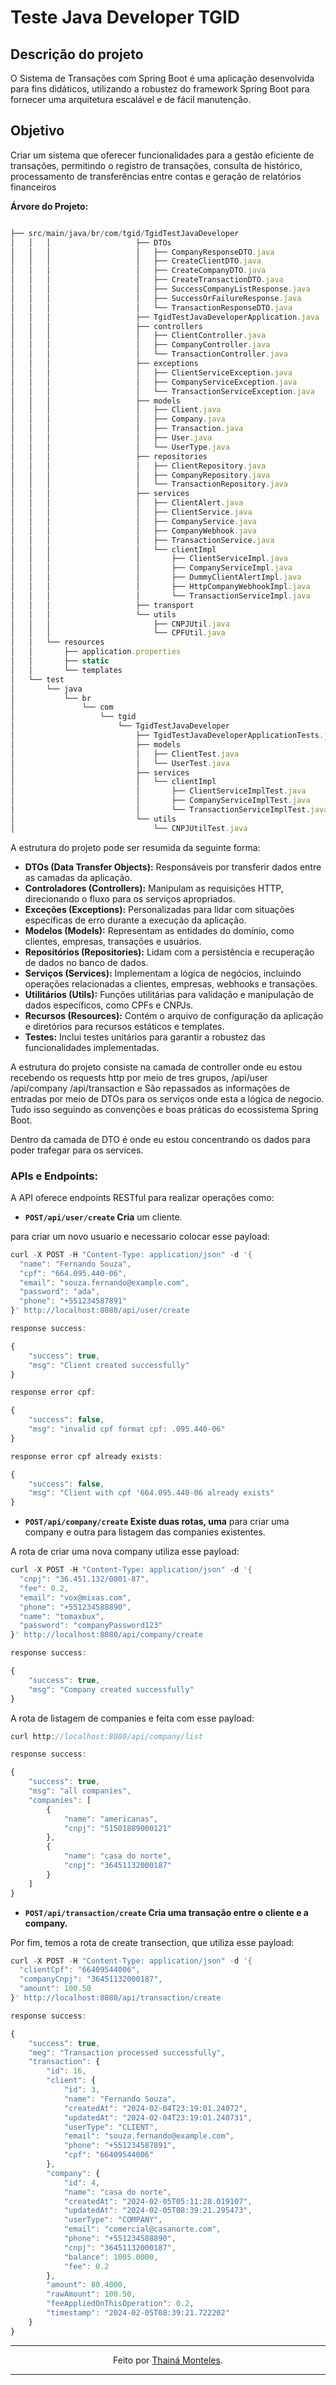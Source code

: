 # Teste Java Developer TGID 


## Descrição do projeto

O Sistema de Transações com Spring Boot é uma aplicação desenvolvida para fins didáticos, utilizando a robustez do framework Spring Boot para fornecer uma arquitetura escalável e de fácil manutenção.

## Objetivo

Criar um sistema que oferecer funcionalidades para a gestão eficiente de transações, permitindo o registro de transações, consulta de histórico, processamento de transferências entre contas e geração de relatórios financeiros

**Árvore do Projeto:**

```jsx

├── src/main/java/br/com/tgid/TgidTestJavaDeveloper
│   │   │                   ├── DTOs
│   │   │                   │   ├── CompanyResponseDTO.java
│   │   │                   │   ├── CreateClientDTO.java
│   │   │                   │   ├── CreateCompanyDTO.java
│   │   │                   │   ├── CreateTransactionDTO.java
│   │   │                   │   ├── SuccessCompanyListResponse.java
│   │   │                   │   ├── SuccessOrFailureResponse.java
│   │   │                   │   └── TransactionResponseDTO.java
│   │   │                   ├── TgidTestJavaDeveloperApplication.java
│   │   │                   ├── controllers
│   │   │                   │   ├── ClientController.java
│   │   │                   │   ├── CompanyController.java
│   │   │                   │   └── TransactionController.java
│   │   │                   ├── exceptions
│   │   │                   │   ├── ClientServiceException.java
│   │   │                   │   ├── CompanyServiceException.java
│   │   │                   │   └── TransactionServiceException.java
│   │   │                   ├── models
│   │   │                   │   ├── Client.java
│   │   │                   │   ├── Company.java
│   │   │                   │   ├── Transaction.java
│   │   │                   │   ├── User.java
│   │   │                   │   └── UserType.java
│   │   │                   ├── repositories
│   │   │                   │   ├── ClientRepository.java
│   │   │                   │   ├── CompanyRepository.java
│   │   │                   │   └── TransactionRepository.java
│   │   │                   ├── services
│   │   │                   │   ├── ClientAlert.java
│   │   │                   │   ├── ClientService.java
│   │   │                   │   ├── CompanyService.java
│   │   │                   │   ├── CompanyWebhook.java
│   │   │                   │   ├── TransactionService.java
│   │   │                   │   └── clientImpl
│   │   │                   │       ├── ClientServiceImpl.java
│   │   │                   │       ├── CompanyServiceImpl.java
│   │   │                   │       ├── DummyClientAlertImpl.java
│   │   │                   │       ├── HttpCompanyWebhookImpl.java
│   │   │                   │       └── TransactionServiceImpl.java
│   │   │                   ├── transport
│   │   │                   └── utils
│   │   │                       ├── CNPJUtil.java
│   │   │                       └── CPFUtil.java
│   │   └── resources
│   │       ├── application.properties
│   │       ├── static
│   │       └── templates
│   └── test
│       └── java
│           └── br
│               └── com
│                   └── tgid
│                       └── TgidTestJavaDeveloper
│                           ├── TgidTestJavaDeveloperApplicationTests.java
│                           ├── models
│                           │   ├── ClientTest.java
│                           │   └── UserTest.java
│                           ├── services
│                           │   └── clientImpl
│                           │       ├── ClientServiceImplTest.java
│                           │       ├── CompanyServiceImplTest.java
│                           │       └── TransactionServiceImplTest.java
│                           └── utils
│                               └── CNPJUtilTest.java

```

A estrutura do projeto pode ser resumida da seguinte forma:

- **DTOs (Data Transfer Objects):** Responsáveis por transferir dados entre as camadas da aplicação.
- **Controladores (Controllers):** Manipulam as requisições HTTP, direcionando o fluxo para os serviços apropriados.
- **Exceções (Exceptions):** Personalizadas para lidar com situações específicas de erro durante a execução da aplicação.
- **Modelos (Models):** Representam as entidades do domínio, como clientes, empresas, transações e usuários.
- **Repositórios (Repositories):** Lidam com a persistência e recuperação de dados no banco de dados.
- **Serviços (Services):** Implementam a lógica de negócios, incluindo operações relacionadas a clientes, empresas, webhooks e transações.
- **Utilitários (Utils):** Funções utilitárias para validação e manipulação de dados específicos, como CPFs e CNPJs.
- **Recursos (Resources):** Contém o arquivo de configuração da aplicação e diretórios para recursos estáticos e templates.
- **Testes:** Inclui testes unitários para garantir a robustez das funcionalidades implementadas.

A estrutura do projeto consiste na camada de controller onde eu estou recebendo os requests http por meio de tres grupos, /api/user /api/company /api/transaction e São repassados as informações de entradas por meio de DTOs para os serviços onde esta a lógica de negocio. Tudo isso seguindo as convenções e boas práticas do ecossistema Spring Boot.

Dentro da camada de DTO é onde eu estou concentrando os dados para poder trafegar para os services.

### **APIs e Endpoints:**

A API oferece endpoints RESTful para realizar operações como:

- **`POST/api/user/create` Cria** um cliente.

para criar um novo usuario e necessario colocar esse payload:

```jsx
curl -X POST -H "Content-Type: application/json" -d '{
  "name": "Fernando Souza",
  "cpf": "664.095.440-06",
  "email": "souza.fernando@example.com",
  "password": "ada",
  "phone": "+551234587891"
}' http://localhost:8080/api/user/create

response success: 

{
    "success": true,
    "msg": "Client created successfully"
}

response error cpf:

{
    "success": false,
    "msg": "invalid cpf format cpf: .095.440-06"
}

response error cpf already exists:

{
    "success": false,
    "msg": "Client with cpf '664.095.440-06 already exists"
} 
```

- **`POST/api/company/create` Existe duas rotas, uma** para criar uma company e outra para listagem das companies existentes.

A rota de criar uma nova company utiliza esse payload:

```jsx
curl -X POST -H "Content-Type: application/json" -d '{
  "cnpj": "36.451.132/0001-87",
  "fee": 0.2,
  "email": "vox@mixas.com",
  "phone": "+551234588890",
  "name": "tomaxbux",
  "password": "companyPassword123"
}' http://localhost:8080/api/company/create

response success:

{
    "success": true,
    "msg": "Company created successfully"
}
```

A rota de listagem de companies e feita com esse payload:

```jsx
curl http://localhost:8080/api/company/list

response success:

{
    "success": true,
    "msg": "all companies",
    "companies": [
        {
            "name": "americanas",
            "cnpj": "51501889000121"
        },
        {
            "name": "casa do norte",
            "cnpj": "36451132000187"
        }
    ]
}
```

- **`POST/api/transaction/create` Cria uma transação entre o cliente e a company.**

Por fim, temos a rota de create transection, que utiliza esse payload:

```jsx
curl -X POST -H "Content-Type: application/json" -d '{
  "clientCpf": "66409544006",
  "companyCnpj": "36451132000187",
  "amount": 100.50
}' http://localhost:8080/api/transaction/create

response success:

{
    "success": true,
    "meg": "Transaction processed successfully",
    "transaction": {
        "id": 16,
        "client": {
            "id": 3,
            "name": "Fernando Souza",
            "createdAt": "2024-02-04T23:19:01.24072",
            "updatedAt": "2024-02-04T23:19:01.240731",
            "userType": "CLIENT",
            "email": "souza.fernando@example.com",
            "phone": "+551234587891",
            "cpf": "66409544006"
        },
        "company": {
            "id": 4,
            "name": "casa do norte",
            "createdAt": "2024-02-05T05:11:28.019107",
            "updatedAt": "2024-02-05T08:39:21.295473",
            "userType": "COMPANY",
            "email": "comercial@casanorte.com",
            "phone": "+551234588890",
            "cnpj": "36451132000187",
            "balance": 1005.0000,
            "fee": 0.2
        },
        "amount": 80.4000,
        "rawAmount": 100.50,
        "feeAppliedOnThisOperation": 0.2,
        "timestamp": "2024-02-05T08:39:21.722202"
    }
}
```

---

<div align="center">Feito por <a href="[https://github.c](https://github.com/elidianaandrade)om/thmonteles">Thainá Monteles</a>.</div>

---